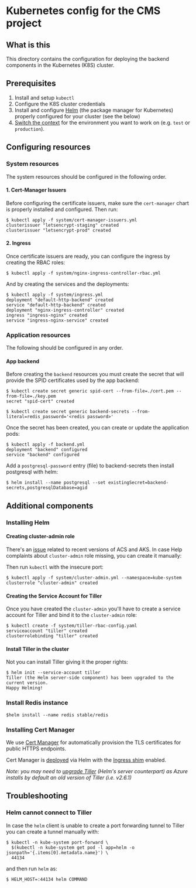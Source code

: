 # Kubernetes config for the CMS project

## What is this

This directory contains the configuration for deploying the backend components
in the Kubernetes (K8S) cluster.

## Prerequisites

  1. Install and setup `kubectl`
  1. Configure the K8S cluster credentials
  1. Install and configure [Helm](https://helm.sh/) (the package manager for
     Kubernetes) properly configured for your cluster (see
     the below)
  1. [Switch the context](https://kubernetes-v1-4.github.io/docs/user-guide/kubectl/kubectl_config_use-context/)
     for the environment you want to work on (e.g. `test` or `production`).

## Configuring resources

### System resources

The system resources should be configured in the following order.

#### 1. Cert-Manager Issuers

Before configuring the certificate issuers, make sure the `cert-manager` chart
is properly installed and configured. Then run:

```
$ kubectl apply -f system/cert-manager-issuers.yml
clusterissuer "letsencrypt-staging" created
clusterissuer "letsencrypt-prod" created
```

#### 2. Ingress

Once certificate issuers are ready, you can configure the ingress by creating
the RBAC roles:

```
$ kubectl apply -f system/nginx-ingress-controller-rbac.yml
```

And by creating the services and the deployments:

```
$ kubectl apply -f system/ingress.yml
deployment "default-http-backend" created
service "default-http-backend" created
deployment "nginx-ingress-controller" created
ingress "ingress-nginx" created
service "ingress-nginx-service" created
```

### Application resources

The following should be configured in any order.

#### App backend

Before creating the `backend` resources you must create the secret that will
provide the SPID certificates used by the app backend:

```
$ kubectl create secret generic spid-cert --from-file=./cert.pem --from-file=./key.pem
secret "spid-cert" created
```

```
$ kubectl create secret generic backend-secrets --from-literal=redis_password='<redis password>'
```

Once the secret has been created, you can create or update the application pods:

```
$ kubectl apply -f backend.yml
deployment "backend" configured
service "backend" configured
```

Add a `postgresql-password` entry (file) to backend-secrets then install
postgresql with helm:

```
$ helm install --name postgresql --set existingSecret=backend-secrets,postgresqlDatabase=agid
```

## Additional components

### Installing Helm

#### Creating cluster-admin role

There's an [issue](https://github.com/Azure/acs-engine/issues/1892) related to
recent versions of ACS and AKS. In case Help complaints about `cluster-admin` role
missing, you can create it manually:

Then run `kubectl` with the insecure port:

```
$ kubectl apply -f system/cluster-admin.yml --namespace=kube-system
clusterrole "cluster-admin" created
```

#### Creating the Service Account for Tiller

Once you have created the `cluster-admin` you'll have to create a service
account for Tiller and bind it to the `cluster-admin` role:

```
$ kubectl create -f system/tiller-rbac-config.yaml
serviceaccount "tiller" created
clusterrolebinding "tiller" created
```

#### Install Tiller in the cluster

Not you can install Tiller giving it the proper rights:

```
$ helm init --service-account tiller
Tiller (the Helm server-side component) has been upgraded to the current version.
Happy Helming!
```

### Install Redis instance

```
$helm install --name redis stable/redis
```

### Installing Cert Manager

We use [Cert Manager](https://github.com/jetstack/cert-manager) for
automatically provision the TLS certificates for public HTTPS endpoints.

Cert Manager is [deployed](https://github.com/jetstack/cert-manager/blob/master/docs/user-guides/deploying.md)
via Helm with the
[Ingress shim](https://github.com/jetstack/cert-manager/blob/master/docs/user-guides/deploying.md#addendum)
enabled.

_Note: you may need to [upgrade Tiller](https://github.com/kubernetes/helm/blob/master/docs/install.md#upgrading-tiller)
(Helm's server counterpart) as Azure installs by default an old version of
Tiller (i.e. v2.6.1)_

## Troubleshooting

### Helm cannot connect to Tiller

In case the `helm` client is unable to create a port forwarding tunnel to Tiller
you can create a tunnel manually with:

```
$ kubectl -n kube-system port-forward \
  $(kubectl -n kube-system get pod -l app=helm -o jsonpath='{.items[0].metadata.name}') \
  44134
```

and then run `helm` as:

```
$ HELM_HOST=:44134 helm COMMAND
```
